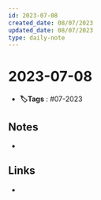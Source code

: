 ```yaml
---
id: 2023-07-08
created_date: 08/07/2023
updated_date: 08/07/2023
type: daily-note
---
```


# 2023-07-08
- **🏷️Tags** : #07-2023  

## Notes
- 

## Links
- 